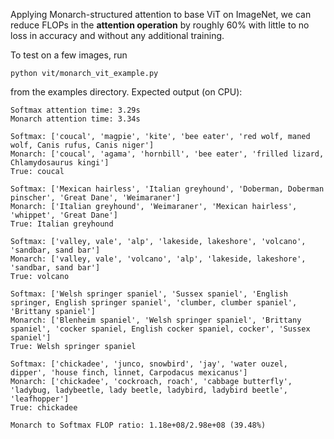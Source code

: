 Applying Monarch-structured attention to base ViT on ImageNet, we can reduce FLOPs in the **attention operation** by roughly 60% with little to no loss in accuracy and without any additional training. 

To test on a few images, run
```
python vit/monarch_vit_example.py
```
from the examples directory. Expected output (on CPU):
```
Softmax attention time: 3.29s
Monarch attention time: 3.34s

Softmax: ['coucal', 'magpie', 'kite', 'bee eater', 'red wolf, maned wolf, Canis rufus, Canis niger']
Monarch: ['coucal', 'agama', 'hornbill', 'bee eater', 'frilled lizard, Chlamydosaurus kingi']
True: coucal

Softmax: ['Mexican hairless', 'Italian greyhound', 'Doberman, Doberman pinscher', 'Great Dane', 'Weimaraner']
Monarch: ['Italian greyhound', 'Weimaraner', 'Mexican hairless', 'whippet', 'Great Dane']
True: Italian greyhound

Softmax: ['valley, vale', 'alp', 'lakeside, lakeshore', 'volcano', 'sandbar, sand bar']
Monarch: ['valley, vale', 'volcano', 'alp', 'lakeside, lakeshore', 'sandbar, sand bar']
True: volcano

Softmax: ['Welsh springer spaniel', 'Sussex spaniel', 'English springer, English springer spaniel', 'clumber, clumber spaniel', 'Brittany spaniel']
Monarch: ['Blenheim spaniel', 'Welsh springer spaniel', 'Brittany spaniel', 'cocker spaniel, English cocker spaniel, cocker', 'Sussex spaniel']
True: Welsh springer spaniel

Softmax: ['chickadee', 'junco, snowbird', 'jay', 'water ouzel, dipper', 'house finch, linnet, Carpodacus mexicanus']
Monarch: ['chickadee', 'cockroach, roach', 'cabbage butterfly', 'ladybug, ladybeetle, lady beetle, ladybird, ladybird beetle', 'leafhopper']
True: chickadee

Monarch to Softmax FLOP ratio: 1.18e+08/2.98e+08 (39.48%)
```
